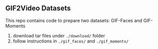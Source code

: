 ## GIF2Video Datasets

This repo contains code to prepare two datasets: GIF-Faces and GIF-Moments

1. download tar files under `./download/` folder    
2. follow instructions in `./gif_faces/` and `./gif_moments/`    

